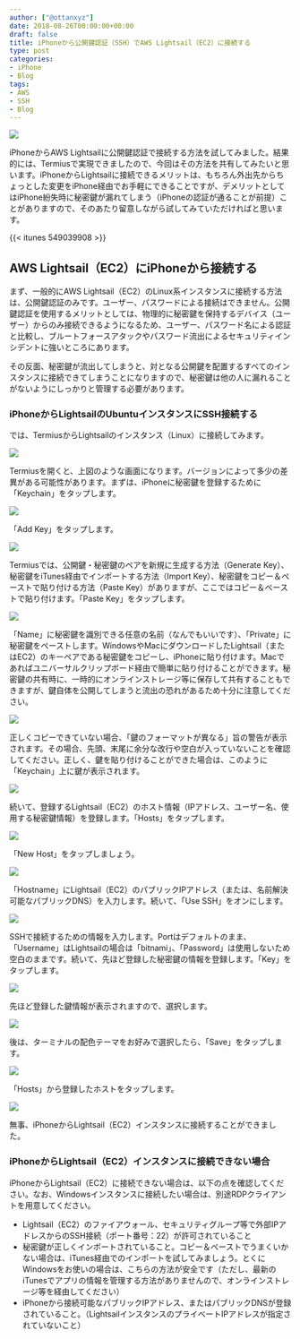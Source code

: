 ```yaml
---
author: ["@ottanxyz"]
date: 2018-08-26T00:00:00+00:00
draft: false
title: iPhoneから公開鍵認証（SSH）でAWS Lightsail（EC2）に接続する
type: post
categories:
- iPhone
- Blog
tags:
- AWS
- SSH
- Blog
---
```


![](180826-5b82193bd881c.jpg)






iPhoneからAWS Lightsailに公開鍵認証で接続する方法を試してみました。結果的には、Termiusで実現できましたので、今回はその方法を共有してみたいと思います。iPhoneからLightsailに接続できるメリットは、もちろん外出先からちょっとした変更をiPhone経由でお手軽にできることですが、デメリットとしてはiPhone紛失時に秘密鍵が漏れてしまう（iPhoneの認証が通ることが前提）ことがありますので、そのあたり留意しながら試してみていただければと思います。



{{< itunes 549039908 >}}



## AWS Lightsail（EC2）にiPhoneから接続する





まず、一般的にAWS Lightsail（EC2）のLinux系インスタンスに接続する方法は、公開鍵認証のみです。ユーザー、パスワードによる接続はできません。公開鍵認証を使用するメリットとしては、物理的に秘密鍵を保持するデバイス（ユーザー）からのみ接続できるようになるため、ユーザー、パスワード名による認証と比較し、ブルートフォースアタックやパスワード流出によるセキュリティインシデントに強いところにあります。





その反面、秘密鍵が流出してしまうと、対となる公開鍵を配置するすべてのインスタンスに接続できてしまうことになりますので、秘密鍵は他の人に漏れることがないようにしっかりと管理する必要があります。





### iPhoneからLightsailのUbuntuインスタンスにSSH接続する





では、TermiusからLightsailのインスタンス（Linux）に接続してみます。





![](180826-5b821a6942478.jpeg)






Termiusを開くと、上図のような画面になります。バージョンによって多少の差異がある可能性があります。まずは、iPhoneに秘密鍵を登録するために「Keychain」をタップします。





![](180826-5b821a99277e1.jpeg)






「Add Key」をタップします。





![](180826-5b821aaaf3bf5.jpeg)






Termiusでは、公開鍵・秘密鍵のペアを新規に生成する方法（Generate Key）、秘密鍵をiTunes経由でインポートする方法（Import Key）、秘密鍵をコピー＆ペーストで貼り付ける方法（Paste Key）がありますが、ここではコピー＆ペーストで貼り付けます。「Paste Key」をタップします。





![](180826-5b821a4f841f5.jpeg)






「Name」に秘密鍵を識別できる任意の名前（なんでもいいです）、「Private」に秘密鍵をペーストします。WindowsやMacにダウンロードしたLightsail（またはEC2）のキーペアである秘密鍵をコピーし、iPhoneに貼り付けます。Macであればユニバーサルクリップボード経由で簡単に貼り付けることができます。秘密鍵の共有時に、一時的にオンラインストレージ等に保存して共有することもできますが、鍵自体を公開してしまうと流出の恐れがあるため十分に注意してください。





![](180826-5b821acf0a368.jpeg)






正しくコピーできていない場合、「鍵のフォーマットが異なる」旨の警告が表示されます。その場合、先頭、末尾に余分な改行や空白が入っていないことを確認してください。正しく、鍵を貼り付けることができた場合は、このように「Keychain」上に鍵が表示されます。





![](180826-5b821adce91c8.jpeg)






続いて、登録するLightsail（EC2）のホスト情報（IPアドレス、ユーザー名、使用する秘密鍵情報）を登録します。「Hosts」をタップします。





![](180826-5b821af29ae71.jpeg)






「New Host」をタップしましょう。





![](180826-5b821b062a0e4.jpeg)






「Hostname」にLightsail（EC2）のパブリックIPアドレス（または、名前解決可能なパブリックDNS）を入力します。続いて、「Use SSH」をオンにします。





![](180826-5b821a55968ff.jpeg)






SSHで接続するための情報を入力します。Portはデフォルトのまま、「Username」はLightsailの場合は「bitnami」、「Password」は使用しないため空白のままです。続いて、先ほど登録した秘密鍵の情報を登録します。「Key」をタップします。





![](180826-5b821b2b431c9.jpeg)






先ほど登録した鍵情報が表示されますので、選択します。





![](180826-5b821b34bb615.jpeg)






後は、ターミナルの配色テーマをお好みで選択したら、「Save」をタップします。





![](180826-5b821b43ea505.jpeg)






「Hosts」から登録したホストをタップします。





![](180826-5b821b4ad2a30.jpeg)






無事、iPhoneからLightsail（EC2）インスタンスに接続することができました。





### iPhoneからLightsail（EC2）インスタンスに接続できない場合





iPhoneからLightsail（EC2）に接続できない場合は、以下の点を確認してください。なお、Windowsインスタンスに接続したい場合は、別途RDPクライアントを用意してください。






  * Lightsail（EC2）のファイアウォール、セキュリティグループ等で外部IPアドレスからのSSH接続（ポート番号：22）が許可されていること
  * 秘密鍵が正しくインポートされていること。コピー＆ペーストでうまくいかない場合は、iTunes経由でのインポートを試してみましょう。とくにWindowsをお使いの場合は、こちらの方法が安全です（ただし、最新のiTunesでアプリの情報を管理する方法がありませんので、オンラインストレージ等を経由してください）
  * iPhoneから接続可能なパブリックIPアドレス、またはパブリックDNSが登録されていること。（LightsailインスタンスのプライベートIPアドレスが指定されていないこと）
